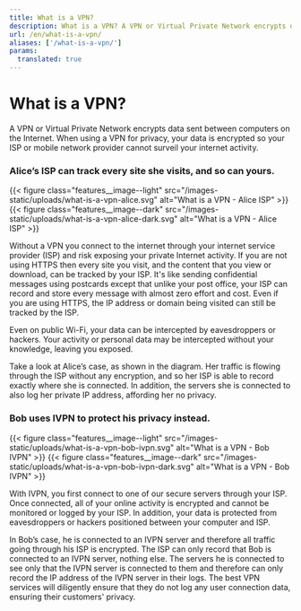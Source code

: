 ```yaml
---
title: What is a VPN?
description: What is a VPN? A VPN or Virtual Private Network encrypts data sent between computers on the Internet. When using a VPN for privacy, your data is encrypted so your ISP or mobile network provider cannot surveil your internet activity.
url: /en/what-is-a-vpn/
aliases: ['/what-is-a-vpn/']
params:
  translated: true
---
```

# What is a VPN?

A VPN or Virtual Private Network encrypts data sent between computers on the Internet. When using a VPN for privacy, your data is encrypted so your ISP or mobile network provider cannot surveil your internet activity.

### Alice’s ISP can track every site she visits, and so can yours.

{{< figure class="features__image--light" src="/images-static/uploads/what-is-a-vpn-alice.svg" alt="What is a VPN - Alice ISP" >}}
{{< figure class="features__image--dark" src="/images-static/uploads/what-is-a-vpn-alice-dark.svg" alt="What is a VPN - Alice ISP" >}}

Without a VPN you connect to the internet through your internet service provider (ISP) and risk exposing your private Internet activity. If you are not using HTTPS then every site you visit, and the content that you view or download, can be tracked by your ISP. It's like sending confidential messages using postcards except that unlike your post office, your ISP can record and store every message with almost zero effort and cost. Even if you are using HTTPS, the IP address or domain being visited can still be tracked by the ISP. 

Even on public Wi-Fi, your data can be intercepted by eavesdroppers or hackers. Your activity or personal data may be intercepted without your knowledge, leaving you exposed.

Take a look at Alice’s case, as shown in the diagram. Her traffic is flowing through the ISP without any encryption, and so her ISP is able to record exactly where she is connected. In addition, the servers she is connected to also log her private IP address, affording her no privacy.

### Bob uses IVPN to protect his privacy instead.

{{< figure class="features__image--light" src="/images-static/uploads/what-is-a-vpn-bob-ivpn.svg" alt="What is a VPN - Bob IVPN" >}}
{{< figure class="features__image--dark" src="/images-static/uploads/what-is-a-vpn-bob-ivpn-dark.svg" alt="What is a VPN - Bob IVPN" >}}

With IVPN, you first connect to one of our secure servers through your ISP. Once connected, all of your online activity is encrypted and cannot be monitored or logged by your ISP. In addition, your data is protected from eavesdroppers or hackers positioned between your computer and ISP.

In Bob’s case, he is connected to an IVPN server and therefore all traffic going through his ISP is encrypted. The ISP can only record that Bob is connected to an IVPN server, nothing else. The servers he is connected to see only that the IVPN server is connected to them and therefore can only record the IP address of the IVPN server in their logs. The best VPN services will diligently ensure that they do not log any user connection data, ensuring their customers' privacy.
